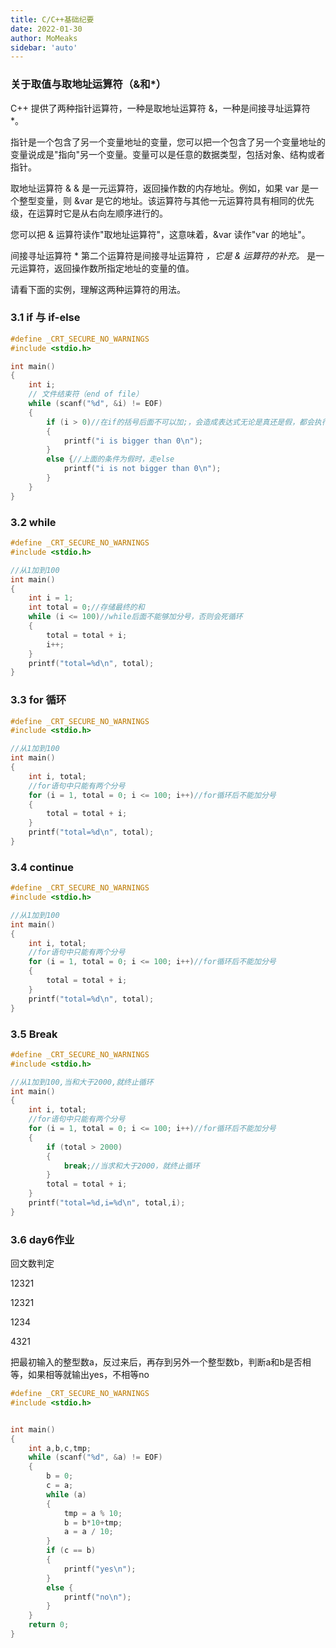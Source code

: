 ```yaml
---
title: C/C++基础纪要
date: 2022-01-30
author: MoMeaks
sidebar: 'auto'
---
```


### 关于取值与取地址运算符（&和*）
C++ 提供了两种指针运算符，一种是取地址运算符 &，一种是间接寻址运算符 *。

指针是一个包含了另一个变量地址的变量，您可以把一个包含了另一个变量地址的变量说成是"指向"另一个变量。变量可以是任意的数据类型，包括对象、结构或者指针。

取地址运算符 &
& 是一元运算符，返回操作数的内存地址。例如，如果 var 是一个整型变量，则 &var 是它的地址。该运算符与其他一元运算符具有相同的优先级，在运算时它是从右向左顺序进行的。

您可以把 & 运算符读作"取地址运算符"，这意味着，&var 读作"var 的地址"。

间接寻址运算符 *
第二个运算符是间接寻址运算符 *，它是 & 运算符的补充。* 是一元运算符，返回操作数所指定地址的变量的值。

请看下面的实例，理解这两种运算符的用法。

### 3.1 if 与 if-else

```cpp
#define _CRT_SECURE_NO_WARNINGS
#include <stdio.h>

int main()
{
	int i;
    // 文件结束符（end of file）
	while (scanf("%d", &i) != EOF)
	{
		if (i > 0)//在if的括号后面不可以加;，会造成表达式无论是真还是假，都会执行后面的语句
		{ 
			printf("i is bigger than 0\n");
		}
		else {//上面的条件为假时，走else
			printf("i is not bigger than 0\n");
		}
	}
}
```



### 3.2 while

```cpp
#define _CRT_SECURE_NO_WARNINGS
#include <stdio.h>

//从1加到100
int main()
{
	int i = 1;
	int total = 0;//存储最终的和
	while (i <= 100)//while后面不能够加分号，否则会死循环
	{
		total = total + i;
		i++;
	}
	printf("total=%d\n", total);
}
```



### 3.3 for 循环

```cpp
#define _CRT_SECURE_NO_WARNINGS
#include <stdio.h>

//从1加到100
int main()
{
	int i, total;
	//for语句中只能有两个分号
	for (i = 1, total = 0; i <= 100; i++)//for循环后不能加分号
	{
		total = total + i;
	}
	printf("total=%d\n", total);
}
```



### 3.4 continue

```cpp
#define _CRT_SECURE_NO_WARNINGS
#include <stdio.h>

//从1加到100
int main()
{
	int i, total;
	//for语句中只能有两个分号
	for (i = 1, total = 0; i <= 100; i++)//for循环后不能加分号
	{
		total = total + i;
	}
	printf("total=%d\n", total);
}
```



### 3.5 Break

```cpp
#define _CRT_SECURE_NO_WARNINGS
#include <stdio.h>

//从1加到100,当和大于2000,就终止循环
int main()
{
	int i, total;
	//for语句中只能有两个分号
	for (i = 1, total = 0; i <= 100; i++)//for循环后不能加分号
	{
		if (total > 2000)
		{
			break;//当求和大于2000，就终止循环
		}
		total = total + i;
	}
	printf("total=%d,i=%d\n", total,i);
}
```



### 3.6 day6作业

回文数判定

12321

12321

1234

4321

把最初输入的整型数a，反过来后，再存到另外一个整型数b，判断a和b是否相等，如果相等就输出yes，不相等no

```cpp
#define _CRT_SECURE_NO_WARNINGS
#include <stdio.h>


int main()
{
	int a,b,c,tmp;
	while (scanf("%d", &a) != EOF)
	{
		b = 0;
		c = a;
		while (a)
		{
			tmp = a % 10;
			b = b*10+tmp;
			a = a / 10;
		}
		if (c == b)
		{
			printf("yes\n");
		}
		else {
			printf("no\n");
		}
	}
	return 0;
}
```

